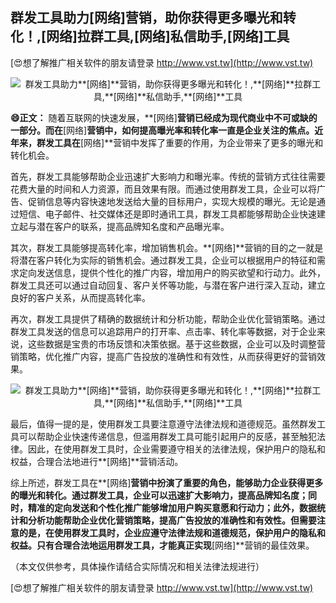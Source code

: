 ## **群发工具助力**[网络]**营销，助你获得更多曝光和转化！,**[网络]**拉群工具,**[网络]**私信助手,**[网络]**工具**

[😍想了解推广相关软件的朋友请登录 http://www.vst.tw](http://www.vst.tw)

 <center><img src="https://vst.tw/MP4/tuiguang/png/1.png" alt="群发工具助力**[网络]**营销，助你获得更多曝光和转化！,**[网络]**拉群工具,**[网络]**私信助手,**[网络]**工具"></center>

**😄正文：**
随着互联网的快速发展，**[网络]**营销已经成为现代商业中不可或缺的一部分。而在**[网络]**营销中，如何提高曝光率和转化率一直是企业关注的焦点。近年来，群发工具在**[网络]**营销中发挥了重要的作用，为企业带来了更多的曝光和转化机会。

首先，群发工具能够帮助企业迅速扩大影响力和曝光率。传统的营销方式往往需要花费大量的时间和人力资源，而且效果有限。而通过使用群发工具，企业可以将广告、促销信息等内容快速地发送给大量的目标用户，实现大规模的曝光。无论是通过短信、电子邮件、社交媒体还是即时通讯工具，群发工具都能够帮助企业快速建立起与潜在客户的联系，提高品牌知名度和产品曝光率。

其次，群发工具能够提高转化率，增加销售机会。**[网络]**营销的目的之一就是将潜在客户转化为实际的销售机会。通过群发工具，企业可以根据用户的特征和需求定向发送信息，提供个性化的推广内容，增加用户的购买欲望和行动力。此外，群发工具还可以通过自动回复、客户关怀等功能，与潜在客户进行深入互动，建立良好的客户关系，从而提高转化率。

再次，群发工具提供了精确的数据统计和分析功能，帮助企业优化营销策略。通过群发工具发送的信息可以追踪用户的打开率、点击率、转化率等数据，对于企业来说，这些数据是宝贵的市场反馈和决策依据。基于这些数据，企业可以及时调整营销策略，优化推广内容，提高广告投放的准确性和有效性，从而获得更好的营销效果。

 <center><img src="https://vst.tw/MP4/tuiguang/png/2.png" alt="群发工具助力**[网络]**营销，助你获得更多曝光和转化！,**[网络]**拉群工具,**[网络]**私信助手,**[网络]**工具"></center>

最后，值得一提的是，使用群发工具要注意遵守法律法规和道德规范。虽然群发工具可以帮助企业快速传递信息，但滥用群发工具可能引起用户的反感，甚至触犯法律。因此，在使用群发工具时，企业需要遵守相关的法律法规，保护用户的隐私和权益，合理合法地进行**[网络]**营销活动。

综上所述，群发工具在**[网络]**营销中扮演了重要的角色，能够助力企业获得更多的曝光和转化。通过群发工具，企业可以迅速扩大影响力，提高品牌知名度；同时，精准的定向发送和个性化推广能够增加用户购买意愿和行动力；此外，数据统计和分析功能帮助企业优化营销策略，提高广告投放的准确性和有效性。但需要注意的是，在使用群发工具时，企业应遵守法律法规和道德规范，保护用户的隐私和权益。只有合理合法地运用群发工具，才能真正实现**[网络]**营销的最佳效果。

（本文仅供参考，具体操作请结合实际情况和相关法律法规进行）

[😍想了解推广相关软件的朋友请登录 http://www.vst.tw](http://www.vst.tw)



